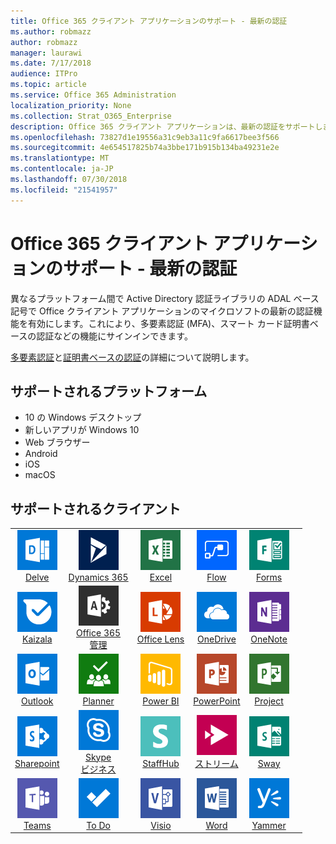 ```yaml
---
title: Office 365 クライアント アプリケーションのサポート - 最新の認証
ms.author: robmazz
author: robmazz
manager: laurawi
ms.date: 7/17/2018
audience: ITPro
ms.topic: article
ms.service: Office 365 Administration
localization_priority: None
ms.collection: Strat_O365_Enterprise
description: Office 365 クライアント アプリケーションは、最新の認証をサポートします。
ms.openlocfilehash: 73827d1e19556a31c9eb3a11c9fa6617bee3f566
ms.sourcegitcommit: 4e654517825b74a3bbe171b915b134ba49231e2e
ms.translationtype: MT
ms.contentlocale: ja-JP
ms.lasthandoff: 07/30/2018
ms.locfileid: "21541957"
---
```

# <a name="office-365-client-app-support---modern-authentication"></a>Office 365 クライアント アプリケーションのサポート - 最新の認証

異なるプラットフォーム間で Active Directory 認証ライブラリの ADAL ベース記号で Office クライアント アプリケーションのマイクロソフトの最新の認証機能を有効にします。これにより、多要素認証 (MFA)、スマート カード証明書ベースの認証などの機能にサインインできます。

[多要素認証](https://docs.microsoft.com/azure/active-directory/authentication/multi-factor-authentication)と[証明書ベースの認証](https://docs.microsoft.com/azure/active-directory/active-directory-certificate-based-authentication-get-started)の詳細について説明します。

## <a name="supported-platforms"></a>サポートされるプラットフォーム

 - 10 の Windows デスクトップ
 - 新しいアプリが Windows 10
 - Web ブラウザー
 - Android
 - iOS
 - macOS

## <a name="supported-clients"></a>サポートされるクライアント

| | | | | | |
|:---:|:---:|:---:|:---:|:---:|:---:|
| ![アイコンを説明します。](images/o365-delve-64x64.png) <br> [Delve](https://products.office.com/business/intelligent-search) | ![Dynamics 365 アイコン](images/o365-dynamics365-64x64.png) <br> [Dynamics 365](https://dynamics.microsoft.com) | ![[Excel] アイコン](images/o365-excel-64x64.png) <br> [Excel](https://products.office.com/excel) | ![フロー アイコン](images/o365-flow-64x64.png) <br> [Flow](https://flow.microsoft.com) | ![フォーム アイコン](images/o365-forms-64x64.png) <br> [Forms](https://flow.microsoft.com/connectors/shared_microsoftforms/microsoft-forms/) | 
| ![Kaizala アイコン](images/o365-kaizala-64x64.png) <br> [Kaizala](https://products.office.com/en/business/microsoft-kaizala) | ![Office 365 管理者アイコン](images/o365-o365admin-64x64.png) <br> [Office 365<br>管理](https://products.office.com/business/manage-office-365-admin-app) | ![レンズ アイコン](images/o365-lens-64x64.png) <br> [Office Lens](https://www.microsoft.com/p/office-lens/9wzdncrfj3t8?activetab=pivot%3Aoverviewtab) | ![ビジネスのアイコンを OneDrive](images/o365-OneDrive-64x64.png) <br> [OneDrive](https://products.office.com/onedrive-for-business/online-cloud-storage) | ![OneNote アイコン](images/o365-OneNote-64x64.png) <br> [OneNote](https://products.office.com/onenote)
| ![Outlook のアイコン](images/o365-outlook-64x64.png) <br> [Outlook](https://products.office.com/outlook) | ![プランナーのアイコン](images/o365-planner-64x64.png) <br> [Planner](https://products.office.com/business/task-management-software) | ![PowerBI アイコン](images/o365-powerbi-64x64.png) <br> [Power BI](https://powerbi.microsoft.com) | ![[PowerPoint] アイコン](images/o365-powerpoint-64x64.png) <br> [PowerPoint](https://products.office.com/powerpoint) | ![プロジェクト アイコン](images/o365-project-64x64.png) <br> [Project](https://products.office.com/project) 
| ![SharePoint のアイコン](images/o365-sharepoint-64x64.png) <br> [Sharepoint](https://products.office.com/sharepoint) | ![Skype ビジネスのアイコン](images/o365-skypeforbusiness-64x64.png) <br> [Skype<br>ビジネス](https://www.skype.com/business/) | ![StaffHub アイコン](images/o365-staffhub-64x64.png) <br> [StaffHub](https://products.office.com/microsoft-staffhub/staff-scheduling-software) | ![ストリーム アイコン](images/o365-stream-64x64.png) <br> [ストリーム](https://stream.microsoft.com) | ![アイコンをかきたてる](images/o365-sway-64x64.png) <br> [Sway](https://sway.com)
| ![チーム アイコン](images/o365-teams-64x64.png) <br> [Teams](https://products.office.com/microsoft-teams/group-chat-software) | ![タスク アイコン](images/o365-todo-64x64.png) <br> [To Do](https://todo.microsoft.com) | ![Visio アイコン](images/o365-visio-64x64.png) <br> [Visio](https://products.office.com/visio/flowchart-software) | ![[Word] アイコン](images/o365-word-64x64.png) <br> [Word](https://products.office.com/word) | ![Yammer のアイコン](images/o365-yammer-64x64.png) <br> [Yammer](https://products.office.com/yammer/yammer-overview)